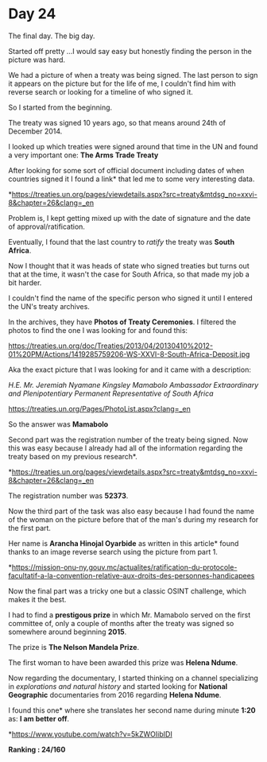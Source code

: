 # Day 24

The final day. The big day.

Started off pretty ...I would say easy but honestly finding the person in the picture was hard.

We had a picture of when a treaty was being signed.
The last person to sign it appears on the picture but for the life of me,
I couldn't find him with reverse search or looking for a timeline of who signed it.

So I started from the beginning.

The treaty was signed 10 years ago, so that means around 24th of December 2014.

I looked up which treaties were signed around that time in the UN and found a very important one:
**The Arms Trade Treaty**

After looking for some sort of official document including dates of when countries signed it I found a link*
that led me to some very interesting data.

*https://treaties.un.org/pages/viewdetails.aspx?src=treaty&mtdsg_no=xxvi-8&chapter=26&clang=_en

Problem is, I kept getting mixed up with the date of signature and the date of approval/ratification.

Eventually, I found that the last country to *ratify* the treaty was **South Africa**.

Now I thought that it was heads of state who signed treaties but turns out that at the time, it wasn't the case for South Africa,
so that made my job a bit harder.

I couldn't find the name of the specific person who signed it until I entered the UN's treaty archives.

In the archives, they have **Photos of Treaty Ceremonies**.
I filtered the photos to find the one I was looking for and found this:

https://treaties.un.org/doc/Treaties/2013/04/20130410%2012-01%20PM/Actions/1419285759206-WS-XXVI-8-South-Africa-Deposit.jpg

Aka the exact picture that I was looking for and it came with a description:

*H.E. Mr. Jeremiah Nyamane Kingsley Mamabolo Ambassador Extraordinary and Plenipotentiary Permanent Representative of South Africa*

https://treaties.un.org/Pages/PhotoList.aspx?clang=_en

So the answer was **Mamabolo**

Second part was the registration number of the treaty being signed.
Now this was easy because I already had all of the information regarding the treaty based on my previous research*.

*https://treaties.un.org/pages/viewdetails.aspx?src=treaty&mtdsg_no=xxvi-8&chapter=26&clang=_en

The registration number was **52373**.

Now the third part of the task was also easy because I had found the name of the woman on the picture before that of the man's during my research for the first part.

Her name is **Arancha Hinojal Oyarbide** as written in this article* found thanks to an image reverse search using the picture from part 1.

*https://mission-onu-ny.gouv.mc/actualites/ratification-du-protocole-facultatif-a-la-convention-relative-aux-droits-des-personnes-handicapees

Now the final part was a tricky one but a classic OSINT challenge, which makes it the best.

I had to find a **prestigous prize** in which Mr. Mamabolo served on the first committee of, only a couple of months after the treaty was signed so somewhere around beginning **2015**.

The prize is **The Nelson Mandela Prize**.

The first woman to have been awarded this prize was **Helena Ndume**.

Now regarding the documentary, I started thinking on a channel specializing in *explorations and natural history*
and started looking for **National Geographic** documentaries from 2016 regarding **Helena Ndume**.

I found this one* where she translates her second name during minute **1:20** as:
**I am better off**.

*https://www.youtube.com/watch?v=5kZWOIibIDI

**Ranking : 24/160**



